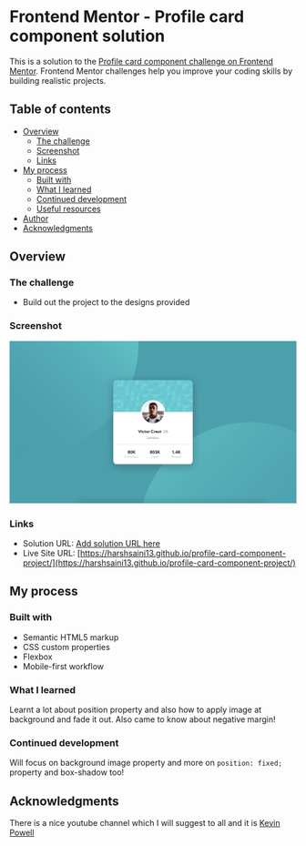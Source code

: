 # Frontend Mentor - Profile card component solution

This is a solution to the [Profile card component challenge on Frontend Mentor](https://www.frontendmentor.io/challenges/profile-card-component-cfArpWshJ). Frontend Mentor challenges help you improve your coding skills by building realistic projects. 

## Table of contents

- [Overview](#overview)
  - [The challenge](#the-challenge)
  - [Screenshot](#screenshot)
  - [Links](#links)
- [My process](#my-process)
  - [Built with](#built-with)
  - [What I learned](#what-i-learned)
  - [Continued development](#continued-development)
  - [Useful resources](#useful-resources)
- [Author](#author)
- [Acknowledgments](#acknowledgments)


## Overview

### The challenge

- Build out the project to the designs provided

### Screenshot

![](./screenshot3.png)

### Links

- Solution URL: [Add solution URL here](https://your-solution-url.com)
- Live Site URL: [https://harshsaini13.github.io/profile-card-component-project/](https://harshsaini13.github.io/profile-card-component-project/)

## My process

### Built with

- Semantic HTML5 markup
- CSS custom properties
- Flexbox
- Mobile-first workflow

### What I learned

Learnt a lot about position property and also how to apply image at background and fade it out. Also came to know about negative margin!

### Continued development

Will focus on background image property and more on ```position: fixed;``` property and box-shadow too!

## Acknowledgments

There is a nice youtube channel which I will suggest to all and it is [Kevin Powell](https://www.youtube.com/kepowob)
